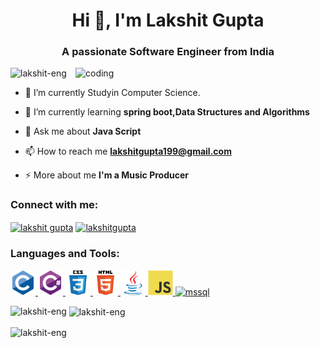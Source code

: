 <h1 align="center">Hi 👋, I'm Lakshit Gupta</h1>
<h3 align="center">A passionate Software Engineer from India</h3>
<img align = "right" alt="coding" width="400" src="https://camo.githubusercontent.com/9792d43627b178fd4a45bcabb3647d7b34a62d64baf96a19abf6ea19d5cea8dd/68747470733a2f2f63646e2e6472696262626c652e636f6d2f75736572732f313138373833362f73637265656e73686f74732f363533393432392f70726f6772616d65722e676966">

<p align="left"> <img src="https://komarev.com/ghpvc/?username=lakshit-eng&label=Profile%20views&color=0e75b6&style=flat" alt="lakshit-eng" /> </p>

- 🔭 I’m currently Studyin Computer Science.

- 🌱 I’m currently learning **spring boot,Data Structures and Algorithms**

- 💬 Ask me about **Java Script**

- 📫 How to reach me **lakshitgupta199@gmail.com**

- ⚡ More about me **I'm a Music Producer**

<h3 align="left">Connect with me:</h3>
<p align="left">
<a href="https://linkedin.com/in/lakshit gupta" target="blank"><img align="center" src="https://raw.githubusercontent.com/rahuldkjain/github-profile-readme-generator/master/src/images/icons/Social/linked-in-alt.svg" alt="lakshit gupta" height="30" width="40" /></a>
<a href="https://www.leetcode.com/lakshitgupta" target="blank"><img align="center" src="https://raw.githubusercontent.com/rahuldkjain/github-profile-readme-generator/master/src/images/icons/Social/leet-code.svg" alt="lakshitgupta" height="30" width="40" /></a>
</p>

<h3 align="left">Languages and Tools:</h3>
<p align="left"> <a href="https://www.cprogramming.com/" target="_blank" rel="noreferrer"> <img src="https://raw.githubusercontent.com/devicons/devicon/master/icons/c/c-original.svg" alt="c" width="40" height="40"/> </a> <a href="https://www.w3schools.com/cs/" target="_blank" rel="noreferrer"> <img src="https://raw.githubusercontent.com/devicons/devicon/master/icons/csharp/csharp-original.svg" alt="csharp" width="40" height="40"/> </a> <a href="https://www.w3schools.com/css/" target="_blank" rel="noreferrer"> <img src="https://raw.githubusercontent.com/devicons/devicon/master/icons/css3/css3-original-wordmark.svg" alt="css3" width="40" height="40"/> </a> <a href="https://www.w3.org/html/" target="_blank" rel="noreferrer"> <img src="https://raw.githubusercontent.com/devicons/devicon/master/icons/html5/html5-original-wordmark.svg" alt="html5" width="40" height="40"/> </a> <a href="https://www.java.com" target="_blank" rel="noreferrer"> <img src="https://raw.githubusercontent.com/devicons/devicon/master/icons/java/java-original.svg" alt="java" width="40" height="40"/> </a> <a href="https://developer.mozilla.org/en-US/docs/Web/JavaScript" target="_blank" rel="noreferrer"> <img src="https://raw.githubusercontent.com/devicons/devicon/master/icons/javascript/javascript-original.svg" alt="javascript" width="40" height="40"/> </a> <a href="https://www.microsoft.com/en-us/sql-server" target="_blank" rel="noreferrer"> <img src="https://www.svgrepo.com/show/303229/microsoft-sql-server-logo.svg" alt="mssql" width="40" height="40"/> </a> </p>

<p><img align="left" src="https://github-readme-stats.vercel.app/api/top-langs?username=lakshit-eng&show_icons=true&locale=en&layout=compact" alt="lakshit-eng" /></p>

<p>&nbsp;<img align="center" src="https://github-readme-stats.vercel.app/api?username=lakshit-eng&show_icons=true&locale=en" alt="lakshit-eng" /></p>

<p><img align="center" src="https://github-readme-streak-stats.herokuapp.com/?user=lakshit-eng&" alt="lakshit-eng" /></p>
